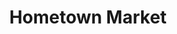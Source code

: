 ---
title: "Hometown Market"
url: /athens/hometown-market-us-highway-31-south/
shop: supermarket
---
